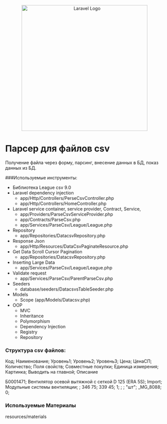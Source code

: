 <p align="center"><a href="https://laravel.com" target="_blank"><img src="https://raw.githubusercontent.com/laravel/art/master/logo-lockup/5%20SVG/2%20CMYK/1%20Full%20Color/laravel-logolockup-cmyk-red.svg" width="400" alt="Laravel Logo"></a></p>


# Парсер для файлов csv

Получение файла через форму, 
парсинг, 
внесение данных в БД,
показ данных из БД.


###Используемые инструменты:

- Библиотека League csv 9.0
- Laravel dependency injection 
  - app/Http/Controllers/PerseCsvController.php
  - app/Http/Controllers/HomeController.php
- Laravel service container, service provider, Contract, Service, 
  - app/Providers/ParseCsvServiceProvider.php
  - app/Contracts/ParseCsv.php
  - app/Services/ParseCsv/League/League.php
- Repository
  - app/Repositories/DatacsvRepository.php
- Response Json
  - app/Http/Resources/DataCsvPaginateResource.php
- Get Data Scroll Cursor Pagination
    - app/Repositories/DatacsvRepository.php
- Inserting Large Data
  - app/Services/ParseCsv/League/League.php
- Validate request
  - app/Services/ParseCsv/ParentParseCsv.php
- Seeders
  - database/seeders/DatacsvsTableSeeder.php
- Models
  - Scope (app/Models/Datacsv.php)
- OOP
  - MVC 
  - Inheritance
  - Polymorphism
  - Dependency Injection
  - Registry
  - Repository
    

### Структура csv файлов:

Код;
Наименование;
Уровень1;
Уровень2;
Уровень3;
Цена;
ЦенаСП;
Количество;
Поля свойств;
Совместные покупки;
Единица измерения;
Картинка;
Выводить на главной;
Описание

Б0001471;
Вентилятор осевой вытяжной с сеткой D 125 (ERA 5S);
Import;
Модульные системы вентиляции;
;
346
75;
339
45;
1;
;
;
"шт";
_MG_8088;
0;

### Используемые Материалы

resources/materials
